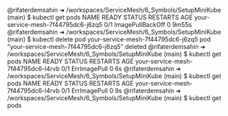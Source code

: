 @rifaterdemsahin ➜ /workspaces/ServiceMesh/6_Symbols/SetupMiniKube (main) $ kubectl get pods
NAME                                 READY   STATUS             RESTARTS   AGE
your-service-mesh-7f44795dc6-j6zq5   0/1     ImagePullBackOff   0          9m55s
@rifaterdemsahin ➜ /workspaces/ServiceMesh/6_Symbols/SetupMiniKube (main) $  kubectl delete pod your-service-mesh-7f44795dc6-j6zq5
pod "your-service-mesh-7f44795dc6-j6zq5" deleted
@rifaterdemsahin ➜ /workspaces/ServiceMesh/6_Symbols/SetupMiniKube (main) $ kubectl get pods
NAME                                 READY   STATUS         RESTARTS   AGE
your-service-mesh-7f44795dc6-l4rvb   0/1     ErrImagePull   0          6s
@rifaterdemsahin ➜ /workspaces/ServiceMesh/6_Symbols/SetupMiniKube (main) $ kubectl get pods
NAME                                 READY   STATUS         RESTARTS   AGE
your-service-mesh-7f44795dc6-l4rvb   0/1     ErrImagePull   0          9s
@rifaterdemsahin ➜ /workspaces/ServiceMesh/6_Symbols/SetupMiniKube (main) $ kubectl get pods